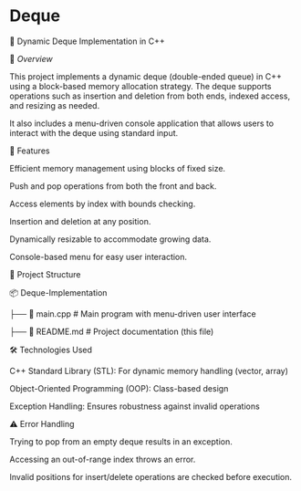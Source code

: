 # Deque

🚀 Dynamic Deque Implementation in C++

📌 *Overview*

This project implements a dynamic deque (double-ended queue) in C++ using a block-based memory allocation strategy. The deque supports operations such as insertion and deletion from both ends, indexed access, and resizing as needed.

It also includes a menu-driven console application that allows users to interact with the deque using standard input.

🔧 Features

Efficient memory management using blocks of fixed size.

Push and pop operations from both the front and back.

Access elements by index with bounds checking.

Insertion and deletion at any position.

Dynamically resizable to accommodate growing data.

Console-based menu for easy user interaction.

📂 Project Structure

📦 Deque-Implementation

├── 📜 main.cpp          # Main program with menu-driven user interface

├── 📜 README.md         # Project documentation (this file)

🛠️ Technologies Used

C++ Standard Library (STL): For dynamic memory handling (vector, array)

Object-Oriented Programming (OOP): Class-based design

Exception Handling: Ensures robustness against invalid operations

⚠️ Error Handling

Trying to pop from an empty deque results in an exception.

Accessing an out-of-range index throws an error.

Invalid positions for insert/delete operations are checked before execution.
